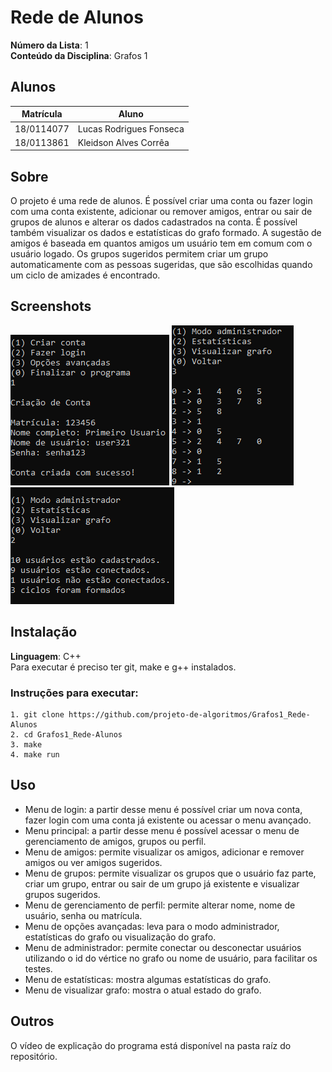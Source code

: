 # Rede de Alunos

**Número da Lista**: 1<br>
**Conteúdo da Disciplina**: Grafos 1<br>

## Alunos
|Matrícula | Aluno |
| -- | -- |
| 18/0114077  |  Lucas Rodrigues Fonseca |
| 18/0113861  |  Kleidson Alves Corrêa |

## Sobre 
O projeto é uma rede de alunos. É possível criar uma conta ou fazer login com uma conta existente, adicionar ou remover amigos, entrar ou sair de grupos de alunos e alterar os dados cadastrados na conta. É possível também visualizar os dados e estatísticas do grafo formado. A sugestão de amigos é baseada em quantos amigos um usuário tem em comum com o usuário logado. Os grupos sugeridos permitem criar um grupo automaticamente com as pessoas sugeridas, que são escolhidas quando um ciclo de amizades é encontrado.

## Screenshots
![](img/1.png)
![](img/2.png)
![](img/3.png)

## Instalação 
**Linguagem**: C++<br>
Para executar é preciso ter git, make e g++ instalados.<br>
### Instruções para executar:
```
1. git clone https://github.com/projeto-de-algoritmos/Grafos1_Rede-Alunos
2. cd Grafos1_Rede-Alunos
3. make
4. make run
```

## Uso 
- Menu de login: a partir desse menu é possível criar um nova conta, fazer login com uma conta já existente ou acessar o menu avançado.
- Menu principal: a partir desse menu é possível acessar o menu de gerenciamento de amigos, grupos ou perfil.
- Menu de amigos: permite visualizar os amigos, adicionar e remover amigos ou ver amigos sugeridos.
- Menu de grupos: permite visualizar os grupos que o usuário faz parte, criar um grupo, entrar ou sair de um grupo já existente e visualizar grupos sugeridos.
- Menu de gerenciamento de perfil: permite alterar nome, nome de usuário, senha ou matrícula.
- Menu de opções avançadas: leva para o modo administrador, estatísticas do grafo ou visualização do grafo.
- Menu de administrador: permite conectar ou desconectar usuários utilizando o id do vértice no grafo ou nome de usuário, para facilitar os testes.
- Menu de estatísticas: mostra algumas estatísticas do grafo.
- Menu de visualizar grafo: mostra o atual estado do grafo.

## Outros 
O vídeo de explicação do programa está disponível na pasta raíz do repositório.
